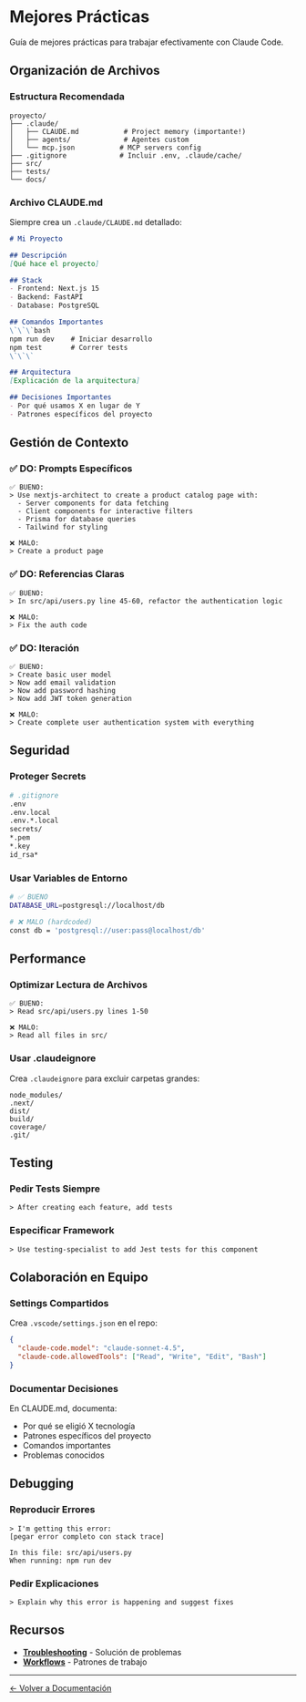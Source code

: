 # Mejores Prácticas

Guía de mejores prácticas para trabajar efectivamente con Claude Code.

## Organización de Archivos

### Estructura Recomendada

```
proyecto/
├── .claude/
│   ├── CLAUDE.md           # Project memory (importante!)
│   ├── agents/             # Agentes custom
│   └── mcp.json           # MCP servers config
├── .gitignore             # Incluir .env, .claude/cache/
├── src/
├── tests/
└── docs/
```

### Archivo CLAUDE.md

Siempre crea un `.claude/CLAUDE.md` detallado:

```markdown
# Mi Proyecto

## Descripción
[Qué hace el proyecto]

## Stack
- Frontend: Next.js 15
- Backend: FastAPI
- Database: PostgreSQL

## Comandos Importantes
\`\`\`bash
npm run dev    # Iniciar desarrollo
npm test       # Correr tests
\`\`\`

## Arquitectura
[Explicación de la arquitectura]

## Decisiones Importantes
- Por qué usamos X en lugar de Y
- Patrones específicos del proyecto
```

## Gestión de Contexto

### ✅ DO: Prompts Específicos

```
✅ BUENO:
> Use nextjs-architect to create a product catalog page with:
  - Server components for data fetching
  - Client components for interactive filters
  - Prisma for database queries
  - Tailwind for styling

❌ MALO:
> Create a product page
```

### ✅ DO: Referencias Claras

```
✅ BUENO:
> In src/api/users.py line 45-60, refactor the authentication logic

❌ MALO:
> Fix the auth code
```

### ✅ DO: Iteración

```
✅ BUENO:
> Create basic user model
> Now add email validation
> Now add password hashing
> Now add JWT token generation

❌ MALO:
> Create complete user authentication system with everything
```

## Seguridad

### Proteger Secrets

```bash
# .gitignore
.env
.env.local
.env.*.local
secrets/
*.pem
*.key
id_rsa*
```

### Usar Variables de Entorno

```bash
# ✅ BUENO
DATABASE_URL=postgresql://localhost/db

# ❌ MALO (hardcoded)
const db = 'postgresql://user:pass@localhost/db'
```

## Performance

### Optimizar Lectura de Archivos

```
✅ BUENO:
> Read src/api/users.py lines 1-50

❌ MALO:
> Read all files in src/
```

### Usar .claudeignore

Crea `.claudeignore` para excluir carpetas grandes:

```
node_modules/
.next/
dist/
build/
coverage/
.git/
```

## Testing

### Pedir Tests Siempre

```
> After creating each feature, add tests
```

### Especificar Framework

```
> Use testing-specialist to add Jest tests for this component
```

## Colaboración en Equipo

### Settings Compartidos

Crea `.vscode/settings.json` en el repo:

```json
{
  "claude-code.model": "claude-sonnet-4.5",
  "claude-code.allowedTools": ["Read", "Write", "Edit", "Bash"]
}
```

### Documentar Decisiones

En CLAUDE.md, documenta:
- Por qué se eligió X tecnología
- Patrones específicos del proyecto
- Comandos importantes
- Problemas conocidos

## Debugging

### Reproducir Errores

```
> I'm getting this error:
[pegar error completo con stack trace]

In this file: src/api/users.py
When running: npm run dev
```

### Pedir Explicaciones

```
> Explain why this error is happening and suggest fixes
```

## Recursos

- **[Troubleshooting](./07-troubleshooting.md)** - Solución de problemas
- **[Workflows](./05-workflows.md)** - Patrones de trabajo

---

[← Volver a Documentación](./README.md)
